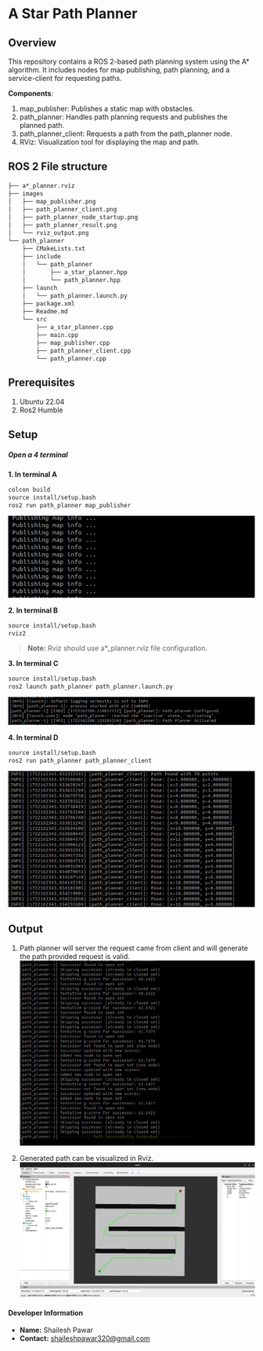 
# A Star Path Planner

## Overview
This repository contains a ROS 2-based path planning system using the A* algorithm. It includes nodes for map publishing, path planning, and a service-client for requesting paths.

**Components**: 
1. map_publisher: Publishes a static map with obstacles.
2. path_planner: Handles path planning requests and publishes the planned path.
3. path_planner_client: Requests a path from the path_planner node.
4. RViz: Visualization tool for displaying the map and path.


## ROS 2 File structure
```
├── a*_planner.rviz
├── images
│   ├── map_publisher.png
│   ├── path_planner_client.png
│   ├── path_planner_node_startup.png
│   ├── path_planner_result.png
│   └── rviz_output.png
└── path_planner
    ├── CMakeLists.txt
    ├── include
    │   └── path_planner
    │       ├── a_star_planner.hpp
    │       └── path_planner.hpp
    ├── launch
    │   └── path_planner.launch.py
    ├── package.xml
    ├── Readme.md
    └── src
        ├── a_star_planner.cpp
        ├── main.cpp
        ├── map_publisher.cpp
        ├── path_planner_client.cpp
        └── path_planner.cpp

```

## Prerequisites
1. Ubuntu 22.04
2. Ros2 Humble

## Setup

##### Open a 4 terminal 

**1. In terminal A**
  ```
  colcon build
  source install/setup.bash
  ros2 run path_planner map_publisher
  ```
![Map Publisher](/images/map_publisher.png)

**2. In terminal B**
  ```
  source install/setup.bash
  rviz2
  ```
> **Note:** Rviz should use a*_planner.rviz file configuration.

**3. In terminal C**
  ```
  source install/setup.bash
ros2 launch path_planner path_planner.launch.py
  ```
![Path Planner Start](/images/path_planner_node_startup.png)

**4. In terminal D**
  ```
  source install/setup.bash
ros2 run path_planner path_planner_client
```
![Path Planner Client](/images/path_planner_client.png)

## Output
1. Path planner will server the request came from client and will generate the path provided request is valid.![Path Planner Result](/images/path_planner_result.png)

2. Generated path can be visualized in Rviz.    ![Rviz](/images/rviz_output.png)


#### Developer Information

- **Name:** Shailesh Pawar
- **Contact:** shaileshpawar320@gmail.com